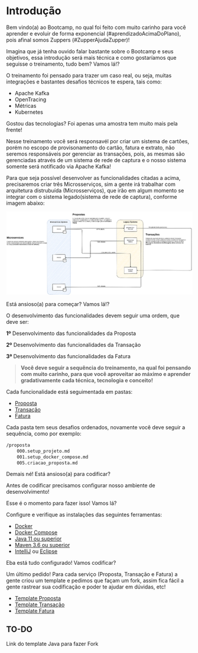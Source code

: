 # Introdução

Bem vindo(a) ao Bootcamp, no qual foi feito com muito carinho para você aprender e evoluir de forma exponencial 
(#aprendizadoAcimaDoPlano), pois afinal somos Zuppers (#ZupperAjudaZupper)!

Imagina que já tenha ouvido falar bastante sobre o Bootcamp e seus objetivos, essa introdução será mais técnica e como 
gostaríamos que seguisse o treinamento, tudo bem? Vamos lá!?

O treinamento foi pensado para trazer um caso real, ou seja, muitas integrações e bastantes desafios 
técnicos te espera, tais como:

- Apache Kafka
- OpenTracing
- Métricas
- Kubernetes

Gostou das tecnologias? Foi apenas uma amostra tem muito mais pela frente!

Nesse treinamento você será responsavél por criar um sistema de cartões, porém no escopo de provisonamento do cartão, 
fatura e extrato, não seremos responsáveis por gerenciar as transações, pois, as mesmas são gerenciadas através de um 
sistema de rede de captura e o nosso sistema somente será notificado via Apache Kafka!

Para que seja possível desenvolver as funcionalidades citadas a acima, precisaremos criar três Microsserviços, sim a 
gente irá trabalhar com arquitetura distrubuída (Microsserviços), que irão em algum momento se integrar com o sistema 
legado(sistema de rede de captura), conforme imagem abaixo:

![alt text](/images/big-picture.png "Big Picture")

Está ansioso(a) para começar? Vamos lá!?

O desenvolvimento das funcionalidades devem seguir uma ordem, que deve ser:

**1º** Desenvolvimento das funcionalidades da Proposta

**2º** Desenvolvimento das funcionalidades da Transação

**3ª** Desenvolvimento das funcionalidades da Fatura

> **Você deve seguir a sequência do treinamento, na qual foi pensando com muito carinho, para que você aproveitar ao 
>máximo e aprender gradativamente cada técnica, tecnologia e conceito!**

Cada funcionalidade está seguimentada em pastas:

- [Proposta](https://github.com/claudiooliveirazup/documentacao-cartao-branco/tree/master/proposta)
- [Transação](https://github.com/claudiooliveirazup/documentacao-cartao-branco/tree/master/transacao)
- [Fatura](https://github.com/claudiooliveirazup/documentacao-cartao-branco/tree/master/fatura)

Cada pasta tem seus desafios ordenados, novamente você deve seguir a sequência, como por exemplo:

```text
/proposta
    000.setup_projeto.md
    001.setup_docker_compose.md
    005.criacao_proposta.md
```

Demais né! Está ansioso(a) para codificar?

Antes de codificar precisamos configurar nosso ambiente de desenvolvimento!

Esse é o momento para fazer isso! Vamos lá?

Configure e verifique as instalações das seguintes ferramentas:

* [Docker](https://docs.docker.com/get-docker/)
* [Docker Compose](https://docs.docker.com/compose/install/)
* [Java 11 ou superior](https://www.oracle.com/java/technologies/javase-jdk11-downloads.html)
* [Maven 3.6 ou superior](https://maven.apache.org/install.html)
* [IntelliJ](https://www.jetbrains.com/idea/) ou [Eclipse](https://www.eclipse.org/ide/)

Eba está tudo configurado! Vamos codificar?

Um último pedido! Para cada serviço (Proposta, Transação e Fatura) a gente criou um template e pedimos que façam um fork,
assim fica fácil a gente rastrear sua codificação e poder te ajudar em dúvidas, etc!

- [Template Proposta]()
- [Template Transação]()
- [Template Fatura]()

## TO-DO

Link do template Java para fazer Fork